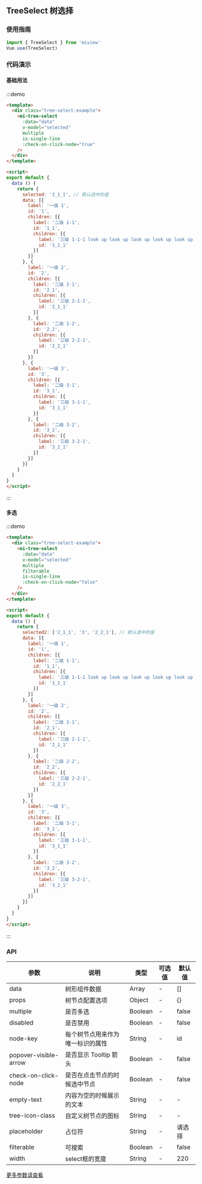 ## TreeSelect 树选择

### 使用指南

```js
import { TreeSelect } from 'miview'
Vue.use(TreeSelect)
```

### 代码演示

#### 基础用法

<div class="demo-back-top demo-block">
  <div class="tree-select-example">
    <mi-tree-select
      :data="data"
      v-model="selected"
      clearable
    />
  </div>
</div>
<script>
export default {
  data () {
    return {
      selected: '2_1_1', // 默认选中的值
      selected2: ['2_1_1', '3', '2_2_1'], // 默认选中的值
      data: [{
        label: '一级 1',
        id: '1',
        children: [{
          label: '二级 1-1',
          id: '1_1',
          children: [{
            label: '三级 1-1-1 look up look up look up look up look up look up look up look up look up',
            id: '1_1_1'
          }]
        }]
      }, {
        label: '一级 2',
        id: '2',
        children: [{
          label: '二级 2-1',
          id: '2_1',
          children: [{
            label: '三级 2-1-1',
            id: '2_1_1'
          }]
        }, {
          label: '二级 2-2',
          id: '2_2',
          children: [{
            label: '三级 2-2-1',
            id: '2_2_1'
          }]
        }]
      }, {
        label: '一级 3',
        id: '3',
        children: [{
          label: '二级 3-1',
          id: '3_1',
          children: [{
            label: '三级 3-1-1',
            id: '3_1_1'
          }]
        }, {
          label: '二级 3-2',
          id: '3_2',
          children: [{
            label: '三级 3-2-1',
            id: '3_2_1'
          }]
        }]
      }]
    }
  }
}
</script>

:::demo
```html
<template>
  <div class="tree-select-example">
    <mi-tree-select
      :data="data"
      v-model="selected"
      multiple
      is-single-line
      :check-on-click-node="true"
    />
  </div>
</template>

<script>
export default {
  data () {
    return {
      selected: '2_1_1', // 默认选中的值
      data: [{
        label: '一级 1',
        id: '1',
        children: [{
          label: '二级 1-1',
          id: '1_1',
          children: [{
            label: '三级 1-1-1 look up look up look up look up look up look up look up look up look up',
            id: '1_1_1'
          }]
        }]
      }, {
        label: '一级 2',
        id: '2',
        children: [{
          label: '二级 2-1',
          id: '2_1',
          children: [{
            label: '三级 2-1-1',
            id: '2_1_1'
          }]
        }, {
          label: '二级 2-2',
          id: '2_2',
          children: [{
            label: '三级 2-2-1',
            id: '2_2_1'
          }]
        }]
      }, {
        label: '一级 3',
        id: '3',
        children: [{
          label: '二级 3-1',
          id: '3_1',
          children: [{
            label: '三级 3-1-1',
            id: '3_1_1'
          }]
        }, {
          label: '二级 3-2',
          id: '3_2',
          children: [{
            label: '三级 3-2-1',
            id: '3_2_1'
          }]
        }]
      }]
    }
  }
}
</script>
```
:::

#### 多选

<div class="demo-back-top demo-block">
  <div class="tree-select-example">
    <mi-tree-select
      :data="data"
      v-model="selected2"
      multiple
      filterable
      is-single-line
      :check-on-click-node="false"
    />
  </div>
</div>
<script>
export default {
  data () {
    return {
      selected2: ['2_1_1', '3', '2_2_1'], // 默认选中的值
      data: [{
        label: '一级 1',
        id: '1',
        children: [{
          label: '二级 1-1',
          id: '1_1',
          children: [{
            label: '三级 1-1-1 look up look up look up look up look up look up look up look up look up',
            id: '1_1_1'
          }]
        }]
      }, {
        label: '一级 2',
        id: '2',
        children: [{
          label: '二级 2-1',
          id: '2_1',
          children: [{
            label: '三级 2-1-1',
            id: '2_1_1'
          }]
        }, {
          label: '二级 2-2',
          id: '2_2',
          children: [{
            label: '三级 2-2-1',
            id: '2_2_1'
          }]
        }]
      }, {
        label: '一级 3',
        id: '3',
        children: [{
          label: '二级 3-1',
          id: '3_1',
          children: [{
            label: '三级 3-1-1',
            id: '3_1_1'
          }]
        }, {
          label: '二级 3-2',
          id: '3_2',
          children: [{
            label: '三级 3-2-1',
            id: '3_2_1'
          }]
        }]
      }]
    }
  }
}
</script>

:::demo
```html
<template>
  <div class="tree-select-example">
    <mi-tree-select
      :data="data"
      v-model="selected"
      multiple
      filterable
      is-single-line
      :check-on-click-node="false"
    />
  </div>
</template>

<script>
export default {
  data () {
    return {
      selected2: ['2_1_1', '3', '2_2_1'], // 默认选中的值
      data: [{
        label: '一级 1',
        id: '1',
        children: [{
          label: '二级 1-1',
          id: '1_1',
          children: [{
            label: '三级 1-1-1 look up look up look up look up look up look up look up look up look up',
            id: '1_1_1'
          }]
        }]
      }, {
        label: '一级 2',
        id: '2',
        children: [{
          label: '二级 2-1',
          id: '2_1',
          children: [{
            label: '三级 2-1-1',
            id: '2_1_1'
          }]
        }, {
          label: '二级 2-2',
          id: '2_2',
          children: [{
            label: '三级 2-2-1',
            id: '2_2_1'
          }]
        }]
      }, {
        label: '一级 3',
        id: '3',
        children: [{
          label: '二级 3-1',
          id: '3_1',
          children: [{
            label: '三级 3-1-1',
            id: '3_1_1'
          }]
        }, {
          label: '二级 3-2',
          id: '3_2',
          children: [{
            label: '三级 3-2-1',
            id: '3_2_1'
          }]
        }]
      }]
    }
  }
}
</script>
```
:::

### API

参数 | 说明 | 类型 | 可选值 | 默认值
--- | --- | --- | --- | --- |
data | 树形组件数据 | Array | - | []
props | 树节点配置选项 | Object | - | {}
multiple | 是否多选 | Boolean | - | false
disabled | 是否禁用 | Boolean | - | false
node-key | 	每个树节点用来作为唯一标识的属性 | String | - | id
popover-visible-arrow | 是否显示 Tooltip 箭头 | Boolean | - | false
check-on-click-node | 是否在点击节点的时候选中节点 | Boolean | - | false
empty-text | 内容为空的时候展示的文本 | String | - | -
tree-icon-class | 自定义树节点的图标 | String | - | -
placeholder | 占位符 | String | - | 请选择
filterable | 可搜索 | Boolean | - | false
width | select框的宽度 | String | - | 220

[更多参数请查看](http://element-cn.eleme.io/#/zh-CN/component/tree)
